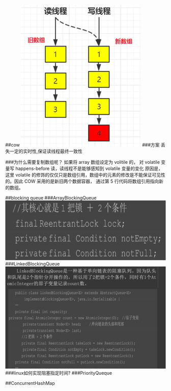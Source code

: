 ##cow
![](.集合问题清单_images/copy-on-write.png)
###方案
丢失一定的实时性,保证读线程最终一致性

###为什么需要复制数组呢？ 
如果将 array 数组设定为 volitile 的， 对 volatile 变量写 happens-before 读，读线程不是能够感知到 volatile 变量的变化
原因是，这里 volatile 的修饰的仅仅只是数组引用，数组中的元素的修改是不能保证可见性的。因此 COW 采用的是新旧两个数据容器，
通过第 5 行代码将数组引用指向新的数组。

##blocking queue
###ArrayBlockingQueue
![](.z_集合问题清单_images/ArrayBlockingQueue.png)
###LinkedBlockingQueue
![](.z_集合问题清单_images/LinkedBlockingQueue.png)
###linux如何实现阻塞指定时间?
###PriorityQueque

##ConcurrentHashMap
